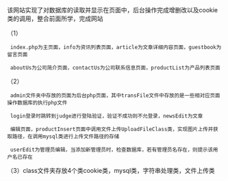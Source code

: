 该网站实现了对数据库的读取并显示在页面中，后台操作完成增删改以及cookie类的调用，整合前面所学，完成网站

（1）

     index.php为主页面，info为资讯列表页面，article为文章详细内容页面，guestbook为留言页面

     aboutUs为公司简介页面，contactUs为公司联系信息页面，productList为产品列表页面

（2）

     admin文件夹中存放的页面为后台php页面，其中transFile文件中存放的是一些相对应页面操作数据库的执行php文件

     login登录时跳转到judge进行登陆验证，验证不成功则不允登录，newsEdit为文章
     
     编辑页面，productInsert页面中调用文件上传UploadFileClass类，实现图片上传并获取路径，在调用mysql类进行上传文件路径的存储
     
     userEdit为管理员编辑，当添加新管理员时，检查数据库，若有管理员名存在，则提示该用户名已存在
     
（3）class文件夹存放4个类cookie类，mysql类，字符串处理类，文件上传类
